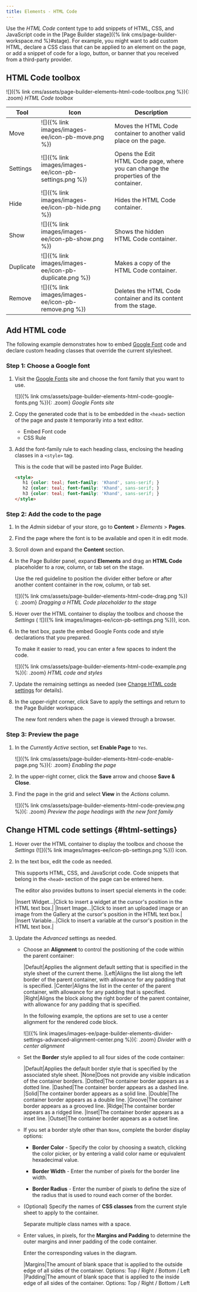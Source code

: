 ```yaml
---
title: Elements - HTML Code
---
```


Use the _HTML Code_ content type to add snippets of HTML, CSS, and JavaScript code in the [Page Builder stage]({% link cms/page-builder-workspace.md %}#stage). For example, you might want to add custom HTML, declare a CSS class that can be applied to an element on the page, or add a snippet of code for a logo, button, or banner that you received from a third-party provider.

## HTML Code toolbox

![]({% link cms/assets/page-builder-elements-html-code-toolbox.png %}){: .zoom}
_HTML Code toolbox_

| Tool      | Icon       | Description       |
| --------- | ---------- | ----------------- |
| Move      | ![]({% link images/images-ee/icon-pb-move.png %}) | Moves the HTML Code container to another valid place on the page. |
| Settings  | ![]({% link images/images-ee/icon-pb-settings.png %}) | Opens the Edit HTML Code page, where you can change the properties of the container. |
| Hide      | ![]({% link images/images-ee/icon-pb-hide.png %}) | Hides the HTML Code container. |
| Show      | ![]({% link images/images-ee/icon-pb-show.png %}) | Shows the hidden HTML Code container. |
| Duplicate | ![]({% link images/images-ee/icon-pb-duplicate.png %}) | Makes a copy of the HTML Code container. |
| Remove    | ![]({% link images/images-ee/icon-pb-remove.png %})  | Deletes the HTML Code container and its content from the stage. |

## Add HTML code

The following example demonstrates how to embed [Google Font][1] code and declare custom heading classes that override the current stylesheet.

### Step 1: Choose a Google font

1. Visit the [Google Fonts][1] site and choose the font family that you want to use.

   ![]({% link cms/assets/page-builder-elements-html-code-google-fonts.png %}){: .zoom}
   _Google Fonts site_

1. Copy the generated code that is to be embedded in the `<head>` section of the page and paste it temporarily into a text editor.

   - Embed Font code
   - CSS Rule

1. Add the font-family rule to each heading class, enclosing the heading classes in a `<style>` tag.

   This is the code that will be pasted into Page Builder.

   ```html
   <style>
      h1 {color: teal; font-family: 'Khand', sans-serif; }
      h2 {color: teal; font-family: 'Khand', sans-serif; }
      h3 {color: teal; font-family: 'Khand', sans-serif; }
   </style>
   ```

### Step 2: Add the code to the page

1. In the _Admin_ sidebar of your store, go to **Content** > _Elements_ > **Pages**.

1. Find the page where the font is to be available and open it in edit mode.

1. Scroll down and expand the **Content** section.

1. In the Page Builder panel, expand **Elements** and drag an **HTML Code** placeholder to a row, column, or tab set on the stage.

   Use the red guideline to position the divider either before or after another content container in the row, column, or tab set.

   ![]({% link cms/assets/page-builder-elements-html-code-drag.png %}){: .zoom}
   _Dragging a HTML Code placeholder to the stage_

1. Hover over the HTML container to display the toolbox and choose the _Settings_ ( ![]({% link images/images-ee/icon-pb-settings.png %})), icon.

1. In the text box, paste the embed Google Fonts code and style declarations that you prepared.

   To make it easier to read, you can enter a few spaces to indent the code.

   ![]({% link cms/assets/page-builder-elements-html-code-example.png %}){: .zoom}
   _HTML code and styles_

1. Update the remaining settings as needed (see [Change HTML code settings](#html-settings) for details).

1. In the upper-right corner, click <span class="btn">Save</span> to apply the settings and return to the Page Builder workspace.

   The new font renders when the page is viewed through a browser.

### Step 3: Preview the page

1. In the _Currently Active_ section, set **Enable Page** to `Yes`.

   ![]({% link cms/assets/page-builder-elements-html-code-enable-page.png %}){: .zoom}
   _Enabling the page_

1. In the upper-right corner, click the **Save** arrow and choose **Save & Close**.

1. Find the page in the grid and select **View** in the _Actions_ column.

   ![]({% link cms/assets/page-builder-elements-html-code-preview.png %}){: .zoom}
   _Preview the page headings with the new font family_

## Change HTML code settings {#html-settings}

1. Hover over the HTML container to display the toolbox and choose the _Settings_ (![]({% link images/images-ee/icon-pb-settings.png %})) icon.

1. In the text box, edit the code as needed.

   This supports HTML, CSS, and JavaScript code. Code snippets that belong in the `<head>` section of the page can be entered here.

   The editor also provides buttons to insert special elements in the code:

   |Insert Widget...|Click to insert a widget at the cursor's position in the HTML text box.|
   |Insert Image...|Click to insert an uploaded image or an image from the Gallery at the cursor's position in the HTML text box.|
   |Insert Variable...|Click to insert a variable at the cursor's position in the HTML text box.|

1. Update the _Advanced_ settings as needed.

   - Choose an **Alignment** to control the positioning of the code within the parent container:

      |Default|Applies the alignment default setting that is specified in the style sheet of the current theme.
      |Left|Aligns the list along the left border of the parent container, with allowance for any padding that is specified.
      |Center|Aligns the list in the center of the parent container, with allowance for any padding that is specified.
      |Right|Aligns the block along the right border of the parent container, with allowance for any padding that is specified.

      In the following example, the options are set to use a center alignment for the rendered code block.

      ![]({% link images/images-ee/page-builder-elements-divider-settings-advanced-alignment-center.png %}){: .zoom}
      _Divider with a center alignment_

   - Set the **Border** style applied to all four sides of the code container:

      |Default|Applies the default border style that is specified by the associated style sheet.
      |None|Does not provide any visible indication of the container borders.
      |Dotted|The container border appears as a dotted line.
      |Dashed|The container border appears as a dashed line.
      |Solid|The container border appears as a solid line.
      |Double|The container border appears as a double line.
      |Groove|The container border appears as a grooved line.
      |Ridge|The container border appears as a ridged line.
      |Inset|The container border appears as a inset line.
      |Outset|The container border appears as a outset line.

   - If you set a border style other than `None`, complete the border display options:

      - **Border Color** - Specify the color by choosing a swatch, clicking the color picker, or by entering a valid color name or equivalent hexadecimal value.

      - **Border Width** - Enter the number of pixels for the border line width.

      - **Border Radius** - Enter the number of pixels to define the size of the radius that is used to round each corner of the border.

   - (Optional) Specify the names of **CSS classes** from the current style sheet to apply to the container.

      Separate multiple class names with a space.

   - Enter values, in pixels, for the **Margins and Padding** to determine the outer margins and inner padding of the code container.

      Enter the corresponding values in the diagram.

      |Margins|The amount of blank space that is applied to the outside edge of all sides of the container. Options: Top / Right / Bottom / Left
      |Padding|The amount of blank space that is applied to the inside edge of all sides of the container. Options: Top / Right / Bottom / Left

[1]: https://fonts.google.com/
